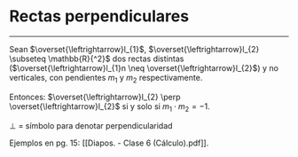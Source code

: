 # Rectas perpendiculares
***
Sean $\overset{\leftrightarrow}l_{1}$, $\overset{\leftrightarrow}l_{2} \subseteq \mathbb{R}{^2}$ dos rectas distintas  ($\overset{\leftrightarrow}l_{1}n \neq \overset{\leftrightarrow}l_{2}$)  y no verticales, con pendientes $m_{1}$ y $m_{2}$ respectivamente.

Entonces:
$\overset{\leftrightarrow}l_{2} \perp \overset{\leftrightarrow}l_{2}$ si y solo si $m_{1} \cdot m_{2} =-1$.

$\perp$ = símbolo para denotar perpendicularidad



Ejemplos en pg. 15: [[Diapos. - Clase 6 (Cálculo).pdf]].